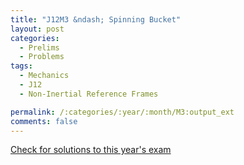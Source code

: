 ```yaml
---
title: "J12M3 &ndash; Spinning Bucket"
layout: post
categories:
  - Prelims
  - Problems
tags:
  - Mechanics
  - J12
  - Non-Inertial Reference Frames

permalink: /:categories/:year/:month/M3:output_ext
comments: false
---
```

<object data="2012J3M.pdf" type="application/pdf" width="100%" height="500"></object>
<div class="message"><a href='https://princetonprelim.com/prelim/27/'>Check for solutions to this year's exam</a></div>